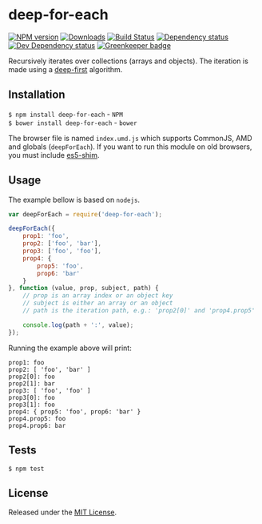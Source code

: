 # deep-for-each

[![NPM version][npm-image]][npm-url] [![Downloads][downloads-image]][npm-url] [![Build Status][travis-image]][travis-url] [![Dependency status][david-dm-image]][david-dm-url] [![Dev Dependency status][david-dm-dev-image]][david-dm-dev-url] [![Greenkeeper badge][greenkeeper-image]][greenkeeper-url]

[npm-url]:https://npmjs.org/package/deep-for-each
[downloads-image]:http://img.shields.io/npm/dm/deep-for-each.svg
[npm-image]:http://img.shields.io/npm/v/deep-for-each.svg
[travis-url]:https://travis-ci.org/IndigoUnited/js-deep-for-each
[travis-image]:http://img.shields.io/travis/IndigoUnited/js-deep-for-each/master.svg
[david-dm-url]:https://david-dm.org/IndigoUnited/js-deep-for-each
[david-dm-image]:https://img.shields.io/david/IndigoUnited/js-deep-for-each.svg
[david-dm-dev-url]:https://david-dm.org/IndigoUnited/js-deep-for-each?type=dev
[david-dm-dev-image]:https://img.shields.io/david/dev/IndigoUnited/js-deep-for-each.svg
[greenkeeper-image]:https://badges.greenkeeper.io/IndigoUnited/js-deep-for-each.svg
[greenkeeper-url]:https://greenkeeper.io/

Recursively iterates over collections (arrays and objects). The iteration is made using a [deep-first](https://en.wikipedia.org/wiki/Depth-first_search) algorithm.


## Installation

`$ npm install deep-for-each` - `NPM`   
`$ bower install deep-for-each` - `bower`

The browser file is named `index.umd.js` which supports CommonJS, AMD and globals (`deepForEach`).
If you want to run this module on old browsers, you must include [es5-shim](https://github.com/es-shims/es5-shim).


## Usage

The example bellow is based on `nodejs`.

```js
var deepForEach = require('deep-for-each');

deepForEach({
    prop1: 'foo',
    prop2: ['foo', 'bar'],
    prop3: ['foo', 'foo'],
    prop4: {
        prop5: 'foo',
        prop6: 'bar'
    }
}, function (value, prop, subject, path) {
    // prop is an array index or an object key
    // subject is either an array or an object
    // path is the iteration path, e.g.: 'prop2[0]' and 'prop4.prop5'

    console.log(path + ':', value);
});
```

Running the example above will print:

```
prop1: foo
prop2: [ 'foo', 'bar' ]
prop2[0]: foo
prop2[1]: bar
prop3: [ 'foo', 'foo' ]
prop3[0]: foo
prop3[1]: foo
prop4: { prop5: 'foo', prop6: 'bar' }
prop4.prop5: foo
prop4.prop6: bar
```


## Tests

`$ npm test`


## License

Released under the [MIT License](http://www.opensource.org/licenses/mit-license.php).
